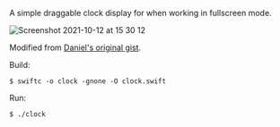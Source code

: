 
A simple draggable clock display for when working in fullscreen mode.

![Screenshot 2021-10-12 at 15 30 12](https://user-images.githubusercontent.com/102781/137024829-4d95e7a6-e836-490b-b899-fae02e3d0ba1.png)


Modified from [Daniel's original gist](https://gist.github.com/blackgear/8dff1be2aecf62becc1718fd4e7ca675).

Build:

```
$ swiftc -o clock -gnone -O clock.swift
```

Run:

```
$ ./clock
```
